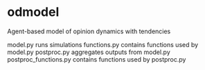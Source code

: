 # odmodel
Agent-based model of opinion dynamics with tendencies

model.py runs simulations
functions.py contains functions used by model.py
postproc.py aggregates outputs from model.py
postproc_functions.py contains functions used by postproc.py
